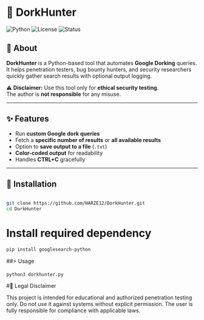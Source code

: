 # 🔎 DorkHunter

![Python](https://img.shields.io/badge/python-3.x-blue.svg) 
![License](https://img.shields.io/badge/license-MIT-green.svg) 
![Status](https://img.shields.io/badge/status-active-brightgreen.svg)




## 📖 About
**DorkHunter** is a Python-based tool that automates **Google Dorking** queries.  
It helps penetration testers, bug bounty hunters, and security researchers quickly gather search results with optional output logging.  

⚠️ **Disclaimer:** Use this tool only for **ethical security testing**.  
The author is **not responsible** for any misuse.  

---

## ✨ Features
- Run **custom Google dork queries**  
- Fetch a **specific number of results** or **all available results**  
- Option to **save output to a file** (`.txt`)  
- **Color-coded output** for readability  
- Handles **CTRL+C** gracefully  

---

## 🚀 Installation
```bash

git clone https://github.com/HARZE12/DorkHunter.git
cd DorkHunter
```
# Install required dependency
```
pip install googlesearch-python
```
##⚡ Usage
```
python3 dorkhunter.py
```

#📜 Legal Disclaimer

This project is intended for educational and authorized penetration testing only.
Do not use it against systems without explicit permission.
The user is fully responsible for compliance with applicable laws.

